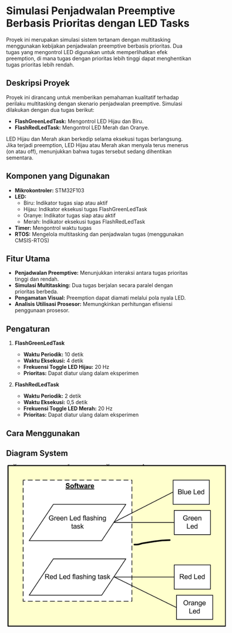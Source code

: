 # **Simulasi Penjadwalan Preemptive Berbasis Prioritas dengan LED Tasks**

Proyek ini merupakan simulasi sistem tertanam dengan multitasking menggunakan kebijakan penjadwalan preemptive berbasis prioritas. Dua tugas yang mengontrol LED digunakan untuk memperlihatkan efek preemption, di mana tugas dengan prioritas lebih tinggi dapat menghentikan tugas prioritas lebih rendah.

## **Deskripsi Proyek**
Proyek ini dirancang untuk memberikan pemahaman kualitatif terhadap perilaku multitasking dengan skenario penjadwalan preemptive. Simulasi dilakukan dengan dua tugas berikut:
- **FlashGreenLedTask:** Mengontrol LED Hijau dan Biru.
- **FlashRedLedTask:** Mengontrol LED Merah dan Oranye.

LED Hijau dan Merah akan berkedip selama eksekusi tugas berlangsung. Jika terjadi preemption, LED Hijau atau Merah akan menyala terus menerus (on atau off), menunjukkan bahwa tugas tersebut sedang dihentikan sementara.

## **Komponen yang Digunakan**
- **Mikrokontroler:** STM32F103
- **LED:**
  - Biru: Indikator tugas siap atau aktif
  - Hijau: Indikator eksekusi tugas FlashGreenLedTask
  - Oranye: Indikator tugas siap atau aktif
  - Merah: Indikator eksekusi tugas FlashRedLedTask
- **Timer:** Mengontrol waktu tugas
- **RTOS:** Mengelola multitasking dan penjadwalan tugas (menggunakan CMSIS-RTOS)

## **Fitur Utama**
- **Penjadwalan Preemptive:** Menunjukkan interaksi antara tugas prioritas tinggi dan rendah.
- **Simulasi Multitasking:** Dua tugas berjalan secara paralel dengan prioritas berbeda.
- **Pengamatan Visual:** Preemption dapat diamati melalui pola nyala LED.
- **Analisis Utilisasi Prosesor:** Memungkinkan perhitungan efisiensi penggunaan prosesor.

## **Pengaturan**
1. **FlashGreenLedTask**
   - **Waktu Periodik:** 10 detik
   - **Waktu Eksekusi:** 4 detik
   - **Frekuensi Toggle LED Hijau:** 20 Hz
   - **Prioritas:** Dapat diatur ulang dalam eksperimen
   
2. **FlashRedLedTask**
   - **Waktu Periodik:** 2 detik
   - **Waktu Eksekusi:** 0,5 detik
   - **Frekuensi Toggle LED Merah:** 20 Hz
   - **Prioritas:** Dapat diatur ulang dalam eksperimen

## **Cara Menggunakan**

## **Diagram System**
<img src="system%20task%20diagram4.png" alt="Pinout Diagram" style="max-width: 600px; height: auto;">

